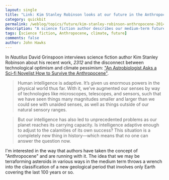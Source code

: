 ```yaml
---
layout: single 
title: "Link: Kim Stanley Robinson looks at our future in the Anthropocene" 
category: quickbit
permalink: /weblog/topics/future/kim-stanley-robinson-anthropocene-2014.html
description: "A science fiction author describes our medium-term future terraforming."
tags: [science fiction, Anthropocene, climate, future] 
comments: false 
author: John Hawks 
---
```


In <em>Nautilus</em> David Grinspoon interviews science fiction author Kim Stanley Robinson about his recent work, <em>2312</em> and the disconnect between technological optimism and climate pessimism: <a href="http://nautil.us/issue/15/turbulence/an-astrobiologist-asks-a-sci_fi-novelist-how-to-survive-the-anthropocene">"An Astrobiologist Asks a Sci-fi Novelist How to Survive the Anthropocene"</a>. 

<blockquote>Human intelligence is adaptive. It’s given us enormous powers in the physical world thus far. With it, we’ve augmented our senses by way of technologies like microscopes, telescopes, and sensors, such that we have seen things many magnitudes smaller and larger than we could see with unaided senses, as well as things outside of our natural sensory ranges.</blockquote>

<blockquote>But our intelligence has also led to unprecedented problems as our planet reaches its carrying capacity. Is intelligence adaptive enough to adjust to the calamities of its own success? This situation is a completely new thing in history—which means that no one can answer the question now.</blockquote>

I'm interested in the way that authors have taken the concept of "Anthropocene" and are running with it. The idea that we may be terraforming asteroids in various ways in the medium term throws a wrench into the classification of a new geological period that involves only Earth covering the last 100 years or so. 
